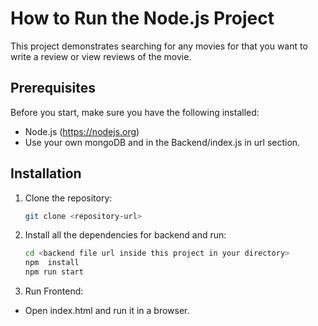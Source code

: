 # How to Run the Node.js Project

This project demonstrates searching for any movies for that you want to write a review or view reviews of the movie.

## Prerequisites

Before you start, make sure you have the following installed:

- Node.js (https://nodejs.org)
- Use your own mongoDB <username> and <password> in the Backend/index.js in url section.
  
## Installation

1. Clone the repository:
   ```bash
   git clone <repository-url>

2. Install all the dependencies for backend and run:
   ```bash
   cd <backend file url inside this project in your directory>
   npm  install
   npm run start

3. Run Frontend:
- Open index.html and run it in a browser.
